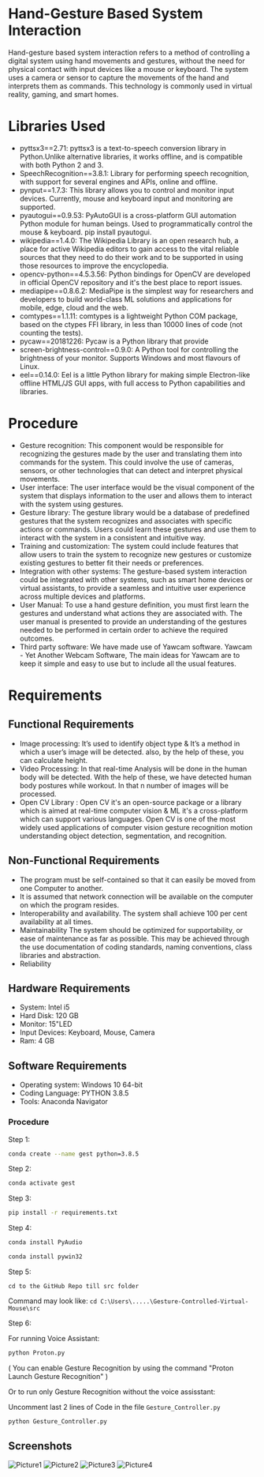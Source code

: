 
# Hand-Gesture Based System Interaction
Hand-gesture based system interaction refers to a method of controlling a digital system using hand movements and gestures, without the need for physical contact with input devices like a mouse or keyboard. The system uses a camera or sensor to capture the movements of the hand and interprets them as commands. This technology is commonly used in virtual reality, gaming, and smart homes.





# Libraries Used
- pyttsx3==2.71: pyttsx3 is a text-to-speech conversion library in Python.Unlike alternative libraries, it works offline, and is compatible with both Python 2 and 3.
- SpeechRecognition==3.8.1: Library for performing speech recognition, with support for several engines and APIs, online and offline.
- pynput==1.7.3: This library allows you to control and monitor input devices. Currently, mouse and keyboard input and monitoring are supported.
- pyautogui==0.9.53: PyAutoGUI is a cross-platform GUI automation Python module for human beings. Used to programmatically control the mouse & keyboard. pip install pyautogui.
- wikipedia==1.4.0: The Wikipedia Library is an open research hub, a place for active Wikipedia editors to gain access to the vital reliable sources that they need to do their work and to be supported in using those resources to improve the encyclopedia.
- opencv-python==4.5.3.56: Python bindings for OpenCV are developed in official OpenCV repository and it's the best place to report issues.
- mediapipe==0.8.6.2: MediaPipe is the simplest way for researchers and developers to build world-class ML solutions and applications for mobile, edge, cloud and the web.
- comtypes==1.1.11: comtypes is a lightweight Python COM package, based on the ctypes FFI library, in less than 10000 lines of code (not counting the tests).
- pycaw==20181226: Pycaw is a Python library that provide
- screen-brightness-control==0.9.0:  A Python tool for controlling the brightness of your monitor. Supports Windows and most flavours of Linux.
- eel==0.14.0: Eel is a little Python library for making simple Electron-like offline HTML/JS GUI apps, with full access to Python capabilities and libraries.
# Procedure
- Gesture recognition: This component would be responsible for recognizing the gestures made by the user and translating them into commands for the system. This could involve the use of cameras, sensors, or other technologies that can detect and interpret physical movements.
- User interface: The user interface would be the visual component of the system that displays information to the user and allows them to interact with the system using gestures.
- Gesture library: The gesture library would be a database of predefined gestures that the system recognizes and associates with specific actions or commands. Users could learn these gestures and use them to interact with the system in a consistent and intuitive way.
- Training and customization: The system could include features that allow users to train the system to recognize new gestures or customize existing gestures to better fit their needs or preferences.
- Integration with other systems: The gesture-based system interaction could be integrated with other systems, such as smart home devices or virtual assistants, to provide a seamless and intuitive user experience across multiple devices and platforms.
- User Manual: To use a hand gesture definition, you must first learn the gestures and understand what actions they are associated with. The user manual is presented to provide an understanding of the gestures needed to be performed in certain order to achieve the required outcomes.
- Third party software: We have made use of Yawcam software. Yawcam - Yet Another Webcam Software, The main ideas for Yawcam are to keep it simple and easy to use but to include all the usual features.




# Requirements 
## Functional Requirements
- Image processing: It’s used to identify object type & It’s a method in which a user’s  image will be detected. also, by the help of these, you can calculate height. 
- Video Processing: In that real-time Analysis will be done in the human body will be    detected. With the help of these, we have detected human body postures while workout. In that n number of images will be processed. 
- Open CV Library : Open CV it's an open-source package or a library which is aimed   at real-time computer vision & ML it's a cross-platform which can support various languages. Open CV is one of the most widely used applications of computer vision gesture recognition motion understanding object detection, segmentation, and recognition. 

## Non-Functional Requirements
- The program must be self-contained so that it can easily be moved from one Computer to another.
- It is assumed that network connection will be available on the computer on which the program  resides.
- Interoperability and availability.
	The system shall achieve 100 per cent availability at all times.
- Maintainability
			The system should be optimized for supportability, or ease of maintenance as far as 				possible. This may be achieved through the use documentation of coding standards, naming 			conventions, class libraries and abstraction.
- Reliability

## Hardware Requirements
- System: Intel i5
- Hard Disk: 120 GB
- Monitor: 15"LED
- Input Devices: Keyboard, Mouse, Camera 
- Ram: 4 GB

## Software Requirements
- Operating system: Windows 10 64-bit  
- Coding Language: PYTHON 3.8.5 
- Tools: Anaconda Navigator



### Procedure

  Step 1: 
  ```bash
  conda create --name gest python=3.8.5
  ```
  
  Step 2:
  ```bash
  conda activate gest
  ```
  
  Step 3:
  ```bash
  pip install -r requirements.txt
  ```
  
  Step 4:
  ```bash 
  conda install PyAudio
  ```
  ```bash 
  conda install pywin32
  ```
  
  Step 5:
  ``` 
  cd to the GitHub Repo till src folder
  ```
  Command may look like: `cd C:\Users\.....\Gesture-Controlled-Virtual-Mouse\src`
  
  Step 6:
  
  For running Voice Assistant:
  ```bash 
  python Proton.py
  ```
  ( You can enable Gesture Recognition by using the command "Proton Launch Gesture Recognition" )
  
  Or to run only Gesture Recognition without the voice assisstant:
  
  Uncomment last 2 lines of Code in the file `Gesture_Controller.py`
  ```bash 
  python Gesture_Controller.py
  ```


    
## Screenshots
![Picture1](https://github.com/021aryan/Hand-Gesture-Based-System-Interaction/assets/91712563/78155a84-ce87-4343-986e-4c0ad0defd85)
![Picture2](https://github.com/021aryan/Hand-Gesture-Based-System-Interaction/assets/91712563/b6f2631f-a9e2-43c4-a0e9-e4faae9ff4b0)
![Picture3](https://github.com/021aryan/Hand-Gesture-Based-System-Interaction/assets/91712563/030e7e22-1643-43ec-a085-49ad459636a5)
![Picture4](https://github.com/021aryan/Hand-Gesture-Based-System-Interaction/assets/91712563/4118033e-a492-44df-a0bb-81a997fde767)
